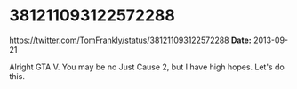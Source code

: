 # 381211093122572288
https://twitter.com/TomFrankly/status/381211093122572288
**Date:** 2013-09-21

Alright GTA V. You may be no Just Cause 2, but I have high hopes. Let's do this.

